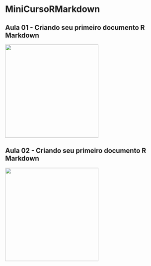 # MiniCursoRMarkdown

## Aula 01 - Criando seu primeiro documento R Markdown

[<img src="https://i3.ytimg.com/vi/oEfURbLH0dA/maxresdefault.jpg" width="300">](https://youtu.be/oEfURbLH0dA?list=PL5tyjyaX9n4PFlUtJkuuMpl9wbzQ4uFKu)

## Aula 02 - Criando seu primeiro documento R Markdown

[<img src="https://img.youtube.com/vi/6jgCYbN48jM/maxresdefault.jpg" width="300">](https://youtu.be/6jgCYbN48jM?list=PL5tyjyaX9n4PFlUtJkuuMpl9wbzQ4uFKu)
